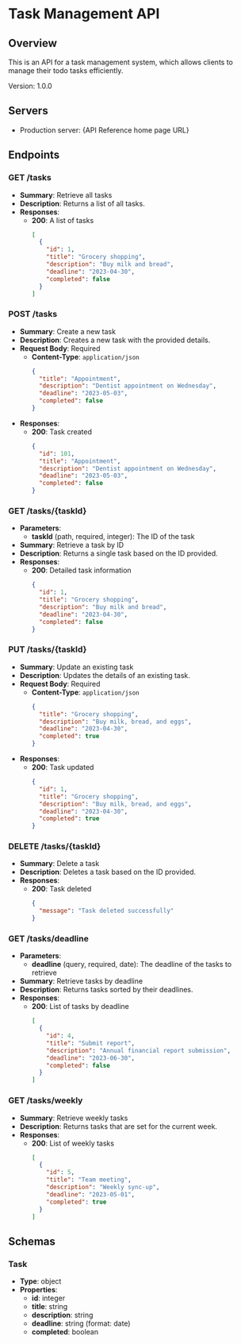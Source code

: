 # Task Management API

## Overview
This is an API for a task management system, which allows clients to manage their todo tasks efficiently.

Version: 1.0.0

## Servers
- Production server: {API Reference home page URL}

## Endpoints

### **GET /tasks**
- **Summary**: Retrieve all tasks
- **Description**: Returns a list of all tasks.
- **Responses**:
  - **200**: A list of tasks
    ```json
    [
      {
        "id": 1,
        "title": "Grocery shopping",
        "description": "Buy milk and bread",
        "deadline": "2023-04-30",
        "completed": false
      }
    ]
    ```

### **POST /tasks**
- **Summary**: Create a new task
- **Description**: Creates a new task with the provided details.
- **Request Body**: Required
  - **Content-Type**: `application/json`
    ```json
    {
      "title": "Appointment",
      "description": "Dentist appointment on Wednesday",
      "deadline": "2023-05-03",
      "completed": false
    }
    ```
- **Responses**:
  - **200**: Task created
    ```json
    {
      "id": 101,
      "title": "Appointment",
      "description": "Dentist appointment on Wednesday",
      "deadline": "2023-05-03",
      "completed": false
    }
    ```

### **GET /tasks/{taskId}**
- **Parameters**:
  - **taskId** (path, required, integer): The ID of the task
- **Summary**: Retrieve a task by ID
- **Description**: Returns a single task based on the ID provided.
- **Responses**:
  - **200**: Detailed task information
    ```json
    {
      "id": 1,
      "title": "Grocery shopping",
      "description": "Buy milk and bread",
      "deadline": "2023-04-30",
      "completed": false
    }
    ```

### **PUT /tasks/{taskId}**
- **Summary**: Update an existing task
- **Description**: Updates the details of an existing task.
- **Request Body**: Required
  - **Content-Type**: `application/json`
    ```json
    {
      "title": "Grocery shopping",
      "description": "Buy milk, bread, and eggs",
      "deadline": "2023-04-30",
      "completed": true
    }
    ```
- **Responses**:
  - **200**: Task updated
    ```json
    {
      "id": 1,
      "title": "Grocery shopping",
      "description": "Buy milk, bread, and eggs",
      "deadline": "2023-04-30",
      "completed": true
    }
    ```

### **DELETE /tasks/{taskId}**
- **Summary**: Delete a task
- **Description**: Deletes a task based on the ID provided.
- **Responses**:
  - **200**: Task deleted
    ```json
    {
      "message": "Task deleted successfully"
    }
    ```

### **GET /tasks/deadline**
- **Parameters**:
  - **deadline** (query, required, date): The deadline of the tasks to retrieve
- **Summary**: Retrieve tasks by deadline
- **Description**: Returns tasks sorted by their deadlines.
- **Responses**:
  - **200**: List of tasks by deadline
    ```json
    [
      {
        "id": 4,
        "title": "Submit report",
        "description": "Annual financial report submission",
        "deadline": "2023-06-30",
        "completed": false
      }
    ]
    ```

### **GET /tasks/weekly**
- **Summary**: Retrieve weekly tasks
- **Description**: Returns tasks that are set for the current week.
- **Responses**:
  - **200**: List of weekly tasks
    ```json
    [
      {
        "id": 5,
        "title": "Team meeting",
        "description": "Weekly sync-up",
        "deadline": "2023-05-01",
        "completed": true
      }
    ]
    ```

## Schemas

### Task
- **Type**: object
- **Properties**:
  - **id**: integer
  - **title**: string
  - **description**: string
  - **deadline**: string (format: date)
  - **completed**: boolean
